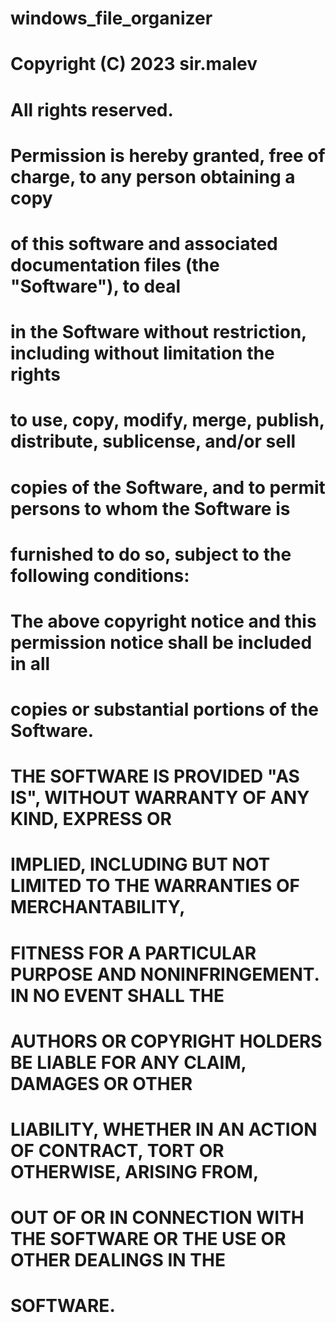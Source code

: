 # windows_file_organizer

# Copyright (C) 2023 sir.malev

#

# All rights reserved.

#

# Permission is hereby granted, free of charge, to any person obtaining a copy

# of this software and associated documentation files (the "Software"), to deal

# in the Software without restriction, including without limitation the rights

# to use, copy, modify, merge, publish, distribute, sublicense, and/or sell

# copies of the Software, and to permit persons to whom the Software is

# furnished to do so, subject to the following conditions:

#

# The above copyright notice and this permission notice shall be included in all

# copies or substantial portions of the Software.

#

# THE SOFTWARE IS PROVIDED "AS IS", WITHOUT WARRANTY OF ANY KIND, EXPRESS OR

# IMPLIED, INCLUDING BUT NOT LIMITED TO THE WARRANTIES OF MERCHANTABILITY,

# FITNESS FOR A PARTICULAR PURPOSE AND NONINFRINGEMENT. IN NO EVENT SHALL THE

# AUTHORS OR COPYRIGHT HOLDERS BE LIABLE FOR ANY CLAIM, DAMAGES OR OTHER

# LIABILITY, WHETHER IN AN ACTION OF CONTRACT, TORT OR OTHERWISE, ARISING FROM,

# OUT OF OR IN CONNECTION WITH THE SOFTWARE OR THE USE OR OTHER DEALINGS IN THE

# SOFTWARE.
